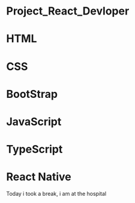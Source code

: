 # Project_React_Devloper
# HTML
# CSS
# BootStrap
# JavaScript
# TypeScript
# React Native
Today i took a break, i am at the hospital



